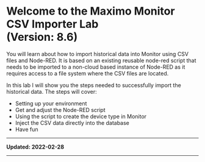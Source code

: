 # Welcome to the Maximo Monitor CSV Importer Lab<br>(Version: 8.6)
You will learn about how to import historical data into Monitor using CSV files and Node-RED.
It is based on an existing reusable node-red script that needs to be imported to a non-cloud based instance of Node-RED as it requires access to a file system where the CSV files are located.

In this lab I will show you the steps needed to successfully import the historical data. The steps will cover:

* Setting up your environment
* Get and adjust the Node-RED script
* Using the script to create the device type in Monitor
* Inject the CSV data directly into the database
* Have fun

---

**Updated: 2022-02-28**

---